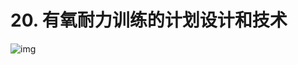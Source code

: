 # 20. 有氧耐力训练的计划设计和技术

![img](https://fxpby.oss-cn-beijing.aliyuncs.com/blogImg/workout/cscs/20.%E6%9C%89%E6%B0%A7%E8%80%90%E5%8A%9B%E8%AE%AD%E7%BB%83%E7%9A%84%E8%AE%A1%E5%88%92%E8%AE%BE%E8%AE%A1%E5%92%8C%E6%8A%80%E6%9C%AF.png)

<!-- ## 有氧耐力表现的相关因素

### 最大摄氧量

- 有氧耐力训练计划应被设计用于提高最大摄氧量
- 其他因素：高乳酸阈、好的运动经济性、高脂肪能量利用率、较高 I 型肌纤维比例
- HIIT 高强度间歇训练可能让训练有素的耐力选手改善峰值功率输出、通气阈值、氢离子缓冲和脂肪能量源利用率提高运动表现

### 乳酸阈

- 乳酸阈定义
  - 血乳酸浓度增加至超过静息水平时的动作速度或最大摄氧量百分比
- 最大乳酸稳定状态
  - 概念：身体内最大乳酸生成量等于最大乳酸清除量时的训练强度
  - 是比最大摄氧量和乳酸阈更好的有氧耐力指标
  - 需要运动员在血液和肌肉内乳酸升高的情况下训练最大提升训练效果

### 运动经济性

- 运动经济性高 对应 消耗较少能量
- 提高运动经济性可以提高最大摄氧量和乳酸阈 -->
